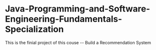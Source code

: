 # Java-Programming-and-Software-Engineering-Fundamentals-Specialization
This is the finial project of this couse -- Build a Recommendation System
